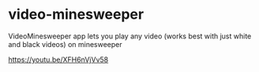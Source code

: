 # video-minesweeper
VideoMinesweeper app lets you play any video (works best with just white and black videos) on minesweeper

https://youtu.be/XFH6nVjVv58
